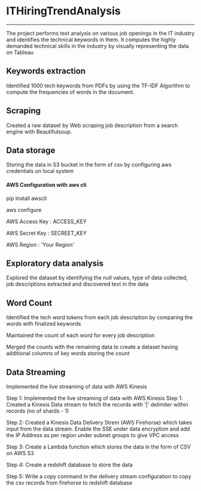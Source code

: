 # ITHiringTrendAnalysis
---------------------------------------------------

The project performs text analysis on various job openings in the IT industry and identifies the technical keywords in them. It computes the highly demanded technical skills in the industry by visually representing the data on Tableau

## Keywords extraction
Identified 1000 tech keywords from PDFs by using the TF-IDF Algorithm to compute the frequencies of words in the document.

## Scraping
Created a raw dataset by Web scraping job description from a search engine with Beautifulsoup.

## Data storage
Storing the data in S3 bucket in the form of csv by configuring aws credentials on local system

#### AWS Configuration with aws cli
pip install awscli

aws configure

AWS Access Key : ACCESS_KEY

AWS Secret Key : SECREET_KEY

AWS Region : 'Your Region'

## Exploratory data analysis
Explored the dataset by identifying the null values, type of data collected, job descriptions extracted and discovered text in the data

## Word Count
Identified the tech word tokens from each job description by comparing the words with finalized keywords

Maintained the count of each word for every job description

Merged the counts with the remaining data to create a dataset having additional columns of key words storing the count

## Data Streaming
Implemented the live streaming of data with AWS Kinesis

Step 1: Implemented the live streaming of data with AWS Kinesis Step 1: Created a Kinesis Data stream to fetch the records with '|' delimiter within records (no of shards - 1)

Step 2: Created a Kinesis Data Delivery Strem (AWS Firehorse) which takes input from the data stream. Enable the SSE under data encryption and add the IP Address as per region under subnet groups to give VPC access

Step 3: Create a Lambda function which stores the data in the form of CSV on AWS S3

Step 4: Create a redshift database to store the data

Step 5: Write a copy command in the delivery stream configuration to copy the csv records from firehorse to redshift database
